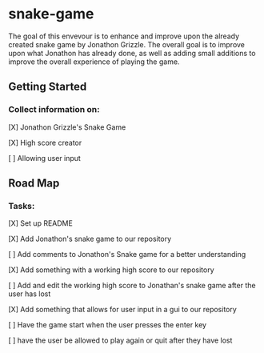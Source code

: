 # snake-game
The goal of this envevour is to enhance and improve upon the already created snake game by Jonathon Grizzle. The overall goal is to
improve upon what Jonathon has already done, as well as adding small additions to improve the overall experience of playing the game.

## Getting Started

### Collect information on:

<p>[X] Jonathon Grizzle's Snake Game</p>  
<p>[X] High score creator</p>  
<p>[ ] Allowing user input</p>  

## Road Map

### Tasks:

<p>[X] Set up README  
<p>[X] Add Jonathon's snake game to our repository</p>	 
<p>[ ] Add comments to Jonathon's Snake game for a better understanding</p>
<p>[X] Add something with a working high score to our repository</p>
<p>[ ] Add and edit the working high score to Jonathan's snake game after the user has lost</p>		
<p>[X] Add something that allows for user input in a gui to our repository</p> 
<p>[ ] Have the game start when the user presses the enter key</p>	 
<p>[ ] have the user be allowed to play again or quit after they have lost</p>	  

